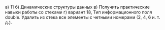 а) 11
б) Динамические структуры данных
в) Получить практические навыки работы со стеками
г) вариант 18, Тип информационного поля double. Удалить из стека все элементы с четными номерами (2, 4, 6 и. т. д.).
